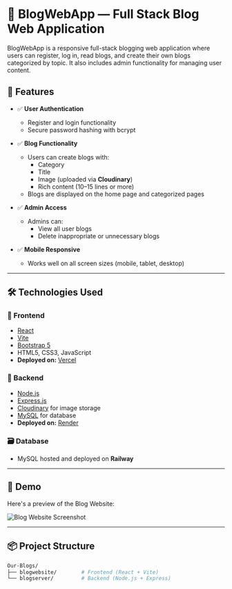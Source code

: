 # 📝 BlogWebApp — Full Stack Blog Web Application

BlogWebApp is a responsive full-stack blogging web application where users can register, log in, read blogs, and create their own blogs categorized by topic. It also includes admin functionality for managing user content.

## 🚀 Features

- ✅ **User Authentication**
  - Register and login functionality
  - Secure password hashing with bcrypt

- ✅ **Blog Functionality**
  - Users can create blogs with:
    - Category
    - Title
    - Image (uploaded via **Cloudinary**)
    - Rich content (10–15 lines or more)
  - Blogs are displayed on the home page and categorized pages

- ✅ **Admin Access**
  - Admins can:
    - View all user blogs
    - Delete inappropriate or unnecessary blogs

- ✅ **Mobile Responsive**
  - Works well on all screen sizes (mobile, tablet, desktop)

---

## 🛠️ Technologies Used

### 🔷 Frontend
- [React](https://reactjs.org/)
- [Vite](https://vitejs.dev/)
- [Bootstrap 5](https://getbootstrap.com/)
- HTML5, CSS3, JavaScript
- **Deployed on:** [Vercel](https://vercel.com/)

### 🔶 Backend
- [Node.js](https://nodejs.org/)
- [Express.js](https://expressjs.com/)
- [Cloudinary](https://cloudinary.com/) for image storage
- [MySQL](https://www.mysql.com/) for database
- **Deployed on:** [Render](https://render.com/)

### 🗃️ Database
- MySQL hosted and deployed on **Railway**

---

## 📸 Demo

Here's a preview of the Blog Website:

![Blog Website Screenshot](./BlogWebsite.png)


---

## 📦 Project Structure

```bash
Our-Blogs/
├── blogwebsite/        # Frontend (React + Vite)
└── blogserver/         # Backend (Node.js + Express)



